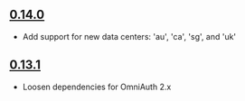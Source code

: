 ## [0.14.0]

* Add support for new data centers: 'au', 'ca', 'sg', and 'uk'

## [0.13.1]

* Loosen dependencies for OmniAuth 2.x

[0.13.1]: https://github.com/cronofy/omniauth-cronofy/releases/tag/v0.13.1
[0.14.0]: https://github.com/cronofy/omniauth-cronofy/releases/tag/v0.14.0
